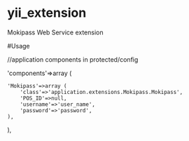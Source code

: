# yii_extension
Mokipass Web Service extension




#Usage

//application components in protected/config

'components'=>array (
    
    'Mokipass'=>array (
        'class'=>'application.extensions.Mokipass.Mokipass',
        'POS_ID'=>null,
        'username'=>'user_name',
        'password'=>'password',
    ), 
),

